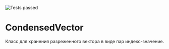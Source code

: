 ![Tests passed](https://github.com/github/docs/actions/workflows/bsbuild.yml/badge.svg)
# CondensedVector
Класс для хранения разреженного вектора в виде пар индекс-значение.
